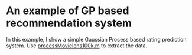 <h1>An example of GP based recommendation system</h1>

In this example, I show a simple Gaussian Process based rating prediction
system. Use [processMovielens100k.m](this) to extract the data.
